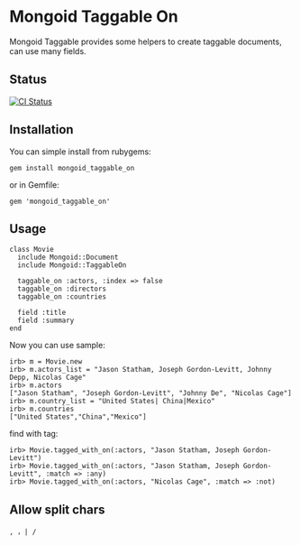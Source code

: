 # Mongoid Taggable On

Mongoid Taggable provides some helpers to create taggable documents, can use many fields.

## Status

[![CI Status](https://secure.travis-ci.org/huacnlee/mongoid_taggable_on.png)](http://travis-ci.org/huacnlee/mongoid_taggable_on)

## Installation

You can simple install from rubygems:

    gem install mongoid_taggable_on
    
or in Gemfile:

    gem 'mongoid_taggable_on'
    
## Usage

    class Movie
      include Mongoid::Document
      include Mongoid::TaggableOn

      taggable_on :actors, :index => false
      taggable_on :directors
      taggable_on :countries
      
      field :title
      field :summary
    end
    
Now you can use sample:

    irb> m = Movie.new
    irb> m.actors_list = "Jason Statham, Joseph Gordon-Levitt, Johnny Depp, Nicolas Cage"
    irb> m.actors
    ["Jason Statham", "Joseph Gordon-Levitt", "Johnny De", "Nicolas Cage"]
    irb> m.country_list = "United States| China|Mexico"
    irb> m.countries
    ["United States","China","Mexico"]
    
find with tag:

    irb> Movie.tagged_with_on(:actors, "Jason Statham, Joseph Gordon-Levitt")
    irb> Movie.tagged_with_on(:actors, "Jason Statham, Joseph Gordon-Levitt", :match => :any)
    irb> Movie.tagged_with_on(:actors, "Nicolas Cage", :match => :not)
    
## Allow split chars

    , ，| /
    
